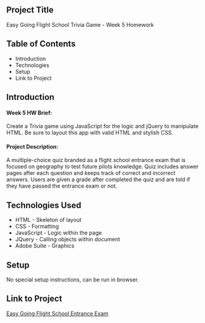 ## Project Title
Easy Going Flight School Trivia Game - Week 5 Homework

## Table of Contents 
* Introduction
* Technologies
* Setup
* Link to Project

## Introduction

#### Week 5 HW Brief: 
Create a Trivia game using JavaScript for the logic and jQuery to manipulate HTML. Be sure to layout this app with valid HTML and stylish CSS.

#### Project Description:
A multiple-choice quiz branded as a flight school entrance exam that is focused on geography to test future pilots knowledge. Quiz includes answer pages after each question and keeps track of correct and incorrect answers. Users are given a grade after completed the quiz and are told if they have passed the entrance exam or not.

## Technologies Used
* HTML - Skeleton of layout
* CSS - Formatting
* JavaScript - Logic within the page
* JQuery - Calling objects within document
* Adobe Suite - Graphics

## Setup
No special setup instructions, can be run in browser.

## Link to Project
[Easy Going Flight School Entrance Exam](https://mdreiling.github.io/TriviaGame/)
